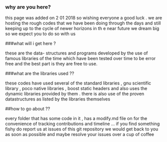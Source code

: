 ### why are you here?

this page was added on 2 01 2018 so wishing everyone a good luck . we are hosting the rough codes that we have been doing through the days and still keeping up to the cycle of newer horizons in th e near future we dream big so we expect you to do so with us 

###what will i get here ?

these are the data- structures and programs developed by the use of famous libraries of the time which have been tested over time to be error free and the best part is they are free to use.

###what are the libraries used ??

these codes have used several of the standard libraries , gnu scientific library , poco native libraries , boost static headers and  also uses the dynamic libraries provided by them . there is also use of the proven datastructures as listed by the libraries themselves 

##how to go about ??

 every folder that has some code in it , has a modify.md file on for the convenience of tracking contributions and timeline ... if you find something fishy do report us at issues of this git repository we would get back to you as soon as possible and maybe resolve your issues over a cup of coffee
 
